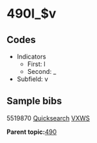 # 490l\_$v

## Codes

-   Indicators
    -   First: l
    -   Second: \_
-   Subfield: v

## Sample bibs

5519870 [Quicksearch](https://search.library.yale.edu/catalog/5519870) [VXWS](http://prodorbis.library.yale.edu:7014/vxws/GetHoldingsService?bibId=5519870)

**Parent topic:**[490](../../tags/490/490.md)

